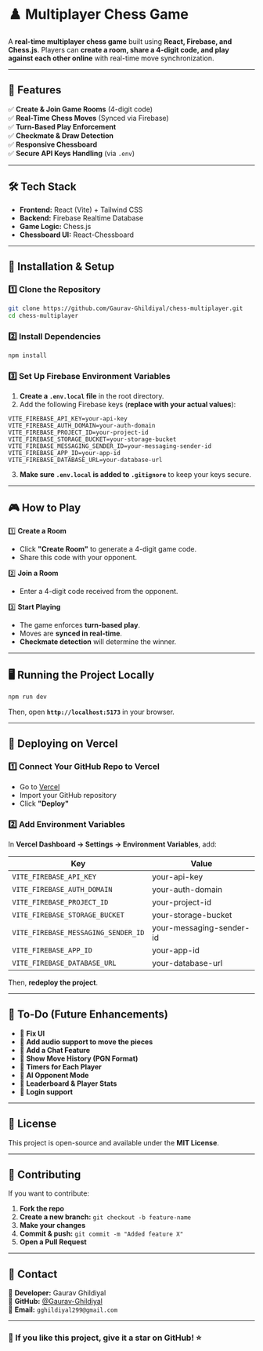 
# ♟️ Multiplayer Chess Game

A **real-time multiplayer chess game** built using **React, Firebase, and Chess.js**. Players can **create a room, share a 4-digit code, and play against each other online** with real-time move synchronization.

---

## 🚀 Features

✅ **Create & Join Game Rooms** (4-digit code)  
✅ **Real-Time Chess Moves** (Synced via Firebase)  
✅ **Turn-Based Play Enforcement**  
✅ **Checkmate & Draw Detection**  
✅ **Responsive Chessboard**  
✅ **Secure API Keys Handling** (via `.env`)  

---

## 🛠️ Tech Stack

- **Frontend:** React (Vite) + Tailwind CSS  
- **Backend:** Firebase Realtime Database  
- **Game Logic:** Chess.js  
- **Chessboard UI:** React-Chessboard  

---

## 🔧 Installation & Setup

### **1️⃣ Clone the Repository**
```sh
git clone https://github.com/Gaurav-Ghildiyal/chess-multiplayer.git
cd chess-multiplayer
```

### **2️⃣ Install Dependencies**
```sh
npm install
```

### **3️⃣ Set Up Firebase Environment Variables**
1. **Create a `.env.local` file** in the root directory.  
2. Add the following Firebase keys (**replace with your actual values**):

```env
VITE_FIREBASE_API_KEY=your-api-key
VITE_FIREBASE_AUTH_DOMAIN=your-auth-domain
VITE_FIREBASE_PROJECT_ID=your-project-id
VITE_FIREBASE_STORAGE_BUCKET=your-storage-bucket
VITE_FIREBASE_MESSAGING_SENDER_ID=your-messaging-sender-id
VITE_FIREBASE_APP_ID=your-app-id
VITE_FIREBASE_DATABASE_URL=your-database-url
```

3. **Make sure `.env.local` is added to `.gitignore`** to keep your keys secure.

---

## 🎮 How to Play

1️⃣ **Create a Room**  
- Click **"Create Room"** to generate a 4-digit game code.  
- Share this code with your opponent.  

2️⃣ **Join a Room**  
- Enter a 4-digit code received from the opponent.  

3️⃣ **Start Playing**  
- The game enforces **turn-based play**.  
- Moves are **synced in real-time**.  
- **Checkmate detection** will determine the winner.

---

## 🖥️ Running the Project Locally
```sh
npm run dev
```
Then, open **`http://localhost:5173`** in your browser.

---

## 🚀 Deploying on Vercel

### **1️⃣ Connect Your GitHub Repo to Vercel**
- Go to [Vercel](https://vercel.com/)  
- Import your GitHub repository  
- Click **"Deploy"**  

### **2️⃣ Add Environment Variables**
In **Vercel Dashboard → Settings → Environment Variables**, add:

| Key | Value |
|------|--------------------------|
| `VITE_FIREBASE_API_KEY` | your-api-key |
| `VITE_FIREBASE_AUTH_DOMAIN` | your-auth-domain |
| `VITE_FIREBASE_PROJECT_ID` | your-project-id |
| `VITE_FIREBASE_STORAGE_BUCKET` | your-storage-bucket |
| `VITE_FIREBASE_MESSAGING_SENDER_ID` | your-messaging-sender-id |
| `VITE_FIREBASE_APP_ID` | your-app-id |
| `VITE_FIREBASE_DATABASE_URL` | your-database-url |

Then, **redeploy the project**.

---

## 📝 To-Do (Future Enhancements)


- 🔹 **Fix UI** 
- 🔹 **Add audio support to move the pieces** 
- 🔹 **Add a Chat Feature**  
- 🔹 **Show Move History (PGN Format)**  
- 🔹 **Timers for Each Player**  
- 🔹 **AI Opponent Mode**  
- 🔹 **Leaderboard & Player Stats**  
- 🔹 **Login support** 

---

## 📜 License

This project is open-source and available under the **MIT License**.

---

## 🎯 Contributing

If you want to contribute:
1. **Fork the repo**  
2. **Create a new branch:** `git checkout -b feature-name`  
3. **Make your changes**  
4. **Commit & push:** `git commit -m "Added feature X"`  
5. **Open a Pull Request**  

---

## 📩 Contact

🔹 **Developer:** Gaurav Ghildiyal  
🔹 **GitHub:** [@Gaurav-Ghildiyal](https://github.com/Gaurav-Ghildiyal)  
🔹 **Email:** `gghildiyal299@gmail.com`

---

### **🌟 If you like this project, give it a star on GitHub!** ⭐

